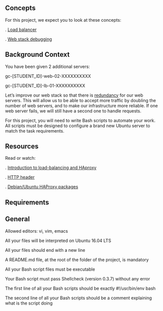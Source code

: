 ## Concepts

For this project, we expect you to look at these concepts:

. <a href="https://www.thegeekstuff.com/2016/01/load-balancer-intro/">Load balancer</a>

. <a href="https://intranet.alxswe.com/concepts/68">Web stack debugging</a>

## Background Context

You have been given 2 additional servers:

gc-[STUDENT_ID]-web-02-XXXXXXXXXX

gc-[STUDENT_ID]-lb-01-XXXXXXXXXX

Let’s improve our web stack so that there is <a href="https://en.wikipedia.org/wiki/Redundancy_%28engineering%29"> redundancy</a> for our web servers. This will allow us to be able to accept more traffic by doubling the number of web servers, and to make our infrastructure more reliable. If one web server fails, we will still have a second one to handle requests.

For this project, you will need to write Bash scripts to automate your work. All scripts must be designed to configure a brand new Ubuntu server to match the task requirements.

## Resources

Read or watch:

. <a href="https://www.digitalocean.com/community/tutorials/an-introduction-to-haproxy-and-load-balancing-concepts">Introduction to load-balancing and HAproxy</a>

. <a href="https://www.techopedia.com/definition/27178/http-header">HTTP header</a>

. <a href="https://haproxy.debian.net/">Debian/Ubuntu HAProxy packages</a>

## Requirements

## General

Allowed editors: vi, vim, emacs

All your files will be interpreted on Ubuntu 16.04 LTS

All your files should end with a new line

A README.md file, at the root of the folder of the project, is mandatory

All your Bash script files must be executable

Your Bash script must pass Shellcheck (version 0.3.7) without any error

The first line of all your Bash scripts should be exactly #!/usr/bin/env bash

The second line of all your Bash scripts should be a comment explaining what is the script doing

